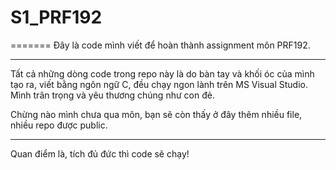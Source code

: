# S1_PRF192
=======
Đây là code mình viết để hoàn thành assignment môn PRF192.

---
Tất cả những dòng code trong repo này là do bàn tay và khối óc của mình tạo ra, viết bằng ngôn ngữ C, đều chạy ngon lành trên MS Visual Studio. Mình trân trọng và yêu thương chúng như con đẻ. 

Chừng nào mình chưa qua môn, bạn sẽ còn thấy ở đây thêm nhiều file, nhiều repo được public.

---

Quan điểm là, tích đủ đức thì code sẽ chạy!
